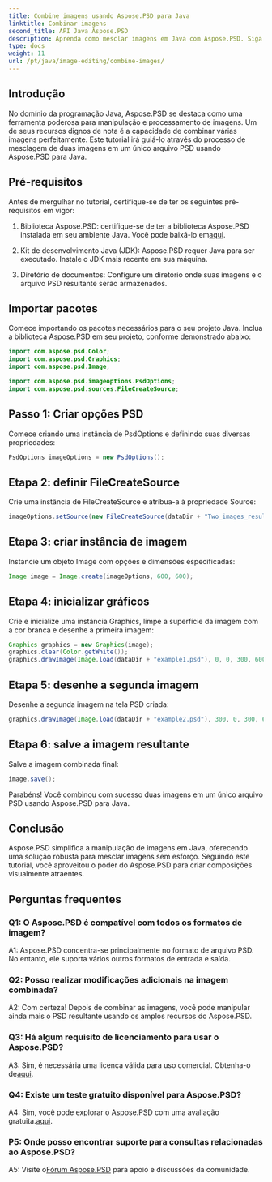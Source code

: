 ```yaml
---
title: Combine imagens usando Aspose.PSD para Java
linktitle: Combinar imagens
second_title: API Java Aspose.PSD
description: Aprenda como mesclar imagens em Java com Aspose.PSD. Siga nosso guia passo a passo para uma combinação perfeita de imagens.
type: docs
weight: 11
url: /pt/java/image-editing/combine-images/
---
```

## Introdução

No domínio da programação Java, Aspose.PSD se destaca como uma ferramenta poderosa para manipulação e processamento de imagens. Um de seus recursos dignos de nota é a capacidade de combinar várias imagens perfeitamente. Este tutorial irá guiá-lo através do processo de mesclagem de duas imagens em um único arquivo PSD usando Aspose.PSD para Java.

## Pré-requisitos

Antes de mergulhar no tutorial, certifique-se de ter os seguintes pré-requisitos em vigor:

1.  Biblioteca Aspose.PSD: certifique-se de ter a biblioteca Aspose.PSD instalada em seu ambiente Java. Você pode baixá-lo em[aqui](https://releases.aspose.com/psd/java/).

2. Kit de desenvolvimento Java (JDK): Aspose.PSD requer Java para ser executado. Instale o JDK mais recente em sua máquina.

3. Diretório de documentos: Configure um diretório onde suas imagens e o arquivo PSD resultante serão armazenados.

## Importar pacotes

Comece importando os pacotes necessários para o seu projeto Java. Inclua a biblioteca Aspose.PSD em seu projeto, conforme demonstrado abaixo:

```java
import com.aspose.psd.Color;
import com.aspose.psd.Graphics;
import com.aspose.psd.Image;

import com.aspose.psd.imageoptions.PsdOptions;
import com.aspose.psd.sources.FileCreateSource;
```

## Passo 1: Criar opções PSD

Comece criando uma instância de PsdOptions e definindo suas diversas propriedades:

```java
PsdOptions imageOptions = new PsdOptions();
```

## Etapa 2: definir FileCreateSource

Crie uma instância de FileCreateSource e atribua-a à propriedade Source:

```java
imageOptions.setSource(new FileCreateSource(dataDir + "Two_images_result_out.psd", false));
```

## Etapa 3: criar instância de imagem

Instancie um objeto Image com opções e dimensões especificadas:

```java
Image image = Image.create(imageOptions, 600, 600);
```

## Etapa 4: inicializar gráficos

Crie e inicialize uma instância Graphics, limpe a superfície da imagem com a cor branca e desenhe a primeira imagem:

```java
Graphics graphics = new Graphics(image);
graphics.clear(Color.getWhite());
graphics.drawImage(Image.load(dataDir + "example1.psd"), 0, 0, 300, 600);
```

## Etapa 5: desenhe a segunda imagem

Desenhe a segunda imagem na tela PSD criada:

```java
graphics.drawImage(Image.load(dataDir + "example2.psd"), 300, 0, 300, 600);
```

## Etapa 6: salve a imagem resultante

Salve a imagem combinada final:

```java
image.save();
```

Parabéns! Você combinou com sucesso duas imagens em um único arquivo PSD usando Aspose.PSD para Java.

## Conclusão

Aspose.PSD simplifica a manipulação de imagens em Java, oferecendo uma solução robusta para mesclar imagens sem esforço. Seguindo este tutorial, você aproveitou o poder do Aspose.PSD para criar composições visualmente atraentes.

## Perguntas frequentes

### Q1: O Aspose.PSD é compatível com todos os formatos de imagem?

A1: Aspose.PSD concentra-se principalmente no formato de arquivo PSD. No entanto, ele suporta vários outros formatos de entrada e saída.

### Q2: Posso realizar modificações adicionais na imagem combinada?

A2: Com certeza! Depois de combinar as imagens, você pode manipular ainda mais o PSD resultante usando os amplos recursos do Aspose.PSD.

### Q3: Há algum requisito de licenciamento para usar o Aspose.PSD?

 A3: Sim, é necessária uma licença válida para uso comercial. Obtenha-o de[aqui](https://purchase.aspose.com/buy).

### Q4: Existe um teste gratuito disponível para Aspose.PSD?

 A4: Sim, você pode explorar o Aspose.PSD com uma avaliação gratuita.[aqui](https://releases.aspose.com/).

### P5: Onde posso encontrar suporte para consultas relacionadas ao Aspose.PSD?

 A5: Visite o[Fórum Aspose.PSD](https://forum.aspose.com/c/psd/34) para apoio e discussões da comunidade.